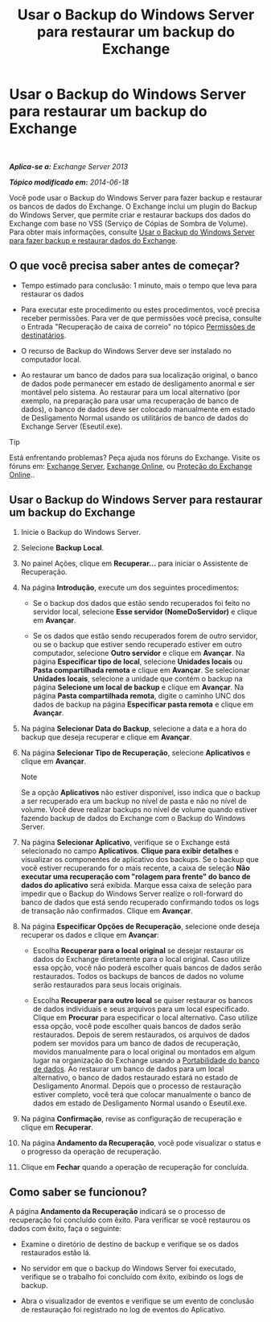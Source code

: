 ﻿---
title: 'Usar o Backup do Windows Server para restaurar um backup do Exchange'
TOCTitle: Usar o Backup do Windows Server para restaurar um backup do Exchange
ms:assetid: 2d0f31dc-eb32-451a-8852-591269026506
ms:mtpsurl: https://technet.microsoft.com/pt-br/library/Dd876864(v=EXCHG.150)
ms:contentKeyID: 50485252
ms.date: 05/22/2018
mtps_version: v=EXCHG.150
ms.translationtype: MT
---

# Usar o Backup do Windows Server para restaurar um backup do Exchange

 

_**Aplica-se a:** Exchange Server 2013_

_**Tópico modificado em:** 2014-06-18_

Você pode usar o Backup do Windows Server para fazer backup e restaurar os bancos de dados do Exchange. O Exchange inclui um plugin do Backup do Windows Server, que permite criar e restaurar backups dos dados do Exchange com base no VSS (Serviço de Cópias de Sombra de Volume). Para obter mais informações, consulte [Usar o Backup do Windows Server para fazer backup e restaurar dados do Exchange](using-windows-server-backup-to-back-up-and-restore-exchange-data-exchange-2013-help.md).

## O que você precisa saber antes de começar?

  - Tempo estimado para conclusão: 1 minuto, mais o tempo que leva para restaurar os dados

  - Para executar este procedimento ou estes procedimentos, você precisa receber permissões. Para ver de que permissões você precisa, consulte o Entrada "Recuperação de caixa de correio" no tópico [Permissões de destinatários](recipients-permissions-exchange-2013-help.md).

  - O recurso de Backup do Windows Server deve ser instalado no computador local.

  - Ao restaurar um banco de dados para sua localização original, o banco de dados pode permanecer em estado de desligamento anormal e ser montável pelo sistema. Ao restaurar para um local alternativo (por exemplo, na preparação para usar uma recuperação de banco de dados), o banco de dados deve ser colocado manualmente em estado de Desligamento Normal usando os utilitários de banco de dados do Exchange Server (Eseutil.exe).


> [!TIP]
> Está enfrentando problemas? Peça ajuda nos fóruns do Exchange. Visite os fóruns em: <A href="https://go.microsoft.com/fwlink/p/?linkid=60612">Exchange Server</A>, <A href="https://go.microsoft.com/fwlink/p/?linkid=267542">Exchange Online</A>, ou <A href="https://go.microsoft.com/fwlink/p/?linkid=285351">Proteção do Exchange Online</A>..



## Usar o Backup do Windows Server para restaurar um backup do Exchange

1.  Inicie o Backup do Windows Server.

2.  Selecione **Backup Local**.

3.  No painel Ações, clique em **Recuperar...** para iniciar o Assistente de Recuperação.

4.  Na página **Introdução**, execute um dos seguintes procedimentos:
    
      - Se o backup dos dados que estão sendo recuperados foi feito no servidor local, selecione **Esse servidor (NomeDoServidor)** e clique em **Avançar**.
    
      - Se os dados que estão sendo recuperados forem de outro servidor, ou se o backup que estiver sendo recuperado estiver em outro computador, selecione **Outro servidor** e clique em **Avançar**. Na página **Especificar tipo de local**, selecione **Unidades locais** ou **Pasta compartilhada remota** e clique em **Avançar**. Se selecionar **Unidades locais**, selecione a unidade que contém o backup na página **Selecione um local de backup** e clique em **Avançar**. Na página **Pasta compartilhada remota**, digite o caminho UNC dos dados de backup na página **Especificar pasta remota** e clique em **Avançar**.

5.  Na página **Selecionar Data do Backup**, selecione a data e a hora do backup que deseja recuperar e clique em **Avançar**.

6.  Na página **Selecionar Tipo de Recuperação**, selecione **Aplicativos** e clique em **Avançar**.
    

    > [!NOTE]
    > Se a opção <STRONG>Aplicativos</STRONG> não estiver disponível, isso indica que o backup a ser recuperado era um backup no nível de pasta e não no nível de volume. Você deve realizar backups no nível de volume quando estiver fazendo backup de dados do Exchange com o Backup do Windows Server.



7.  Na página **Selecionar Aplicativo**, verifique se o Exchange está selecionado no campo **Aplicativos**. **Clique para exibir detalhes** e visualizar os componentes de aplicativo dos backups. Se o backup que você estiver recuperando for o mais recente, a caixa de seleção **Não executar uma recuperação com "rolagem para frente" do banco de dados do aplicativo** será exibida. Marque essa caixa de seleção para impedir que o Backup do Windows Server realize o roll-forward do banco de dados que está sendo recuperado confirmando todos os logs de transação não confirmados. Clique em **Avançar**.

8.  Na página **Especificar Opções de Recuperação**, selecione onde deseja recuperar os dados e clique em **Avançar**:
    
      - Escolha **Recuperar para o local original** se desejar restaurar os dados do Exchange diretamente para o local original. Caso utilize essa opção, você não poderá escolher quais bancos de dados serão restaurados. Todos os backups de bancos de dados no volume serão restaurados para seus locais originais.
    
      - Escolha **Recuperar para outro local** se quiser restaurar os bancos de dados individuais e seus arquivos para um local especificado. Clique em **Procurar** para especificar o local alternativo. Caso utilize essa opção, você pode escolher quais bancos de dados serão restaurados. Depois de serem restaurados, os arquivos de dados podem ser movidos para um banco de dados de recuperação, movidos manualmente para o local original ou montados em algum lugar na organização do Exchange usando a [Portabilidade do banco de dados](database-portability-exchange-2013-help.md). Ao restaurar um banco de dados para um local alternativo, o banco de dados restaurado estará no estado de Desligamento Anormal. Depois que o processo de restauração estiver completo, você terá que colocar manualmente o banco de dados em estado de Desligamento Normal usando o Eseutil.exe.

9.  Na página **Confirmação**, revise as configuração de recuperação e clique em **Recuperar**.

10. Na página **Andamento da Recuperação**, você pode visualizar o status e o progresso da operação de recuperação.

11. Clique em **Fechar** quando a operação de recuperação for concluída.

## Como saber se funcionou?

A página **Andamento da Recuperação** indicará se o processo de recuperação foi concluído com êxito. Para verificar se você restaurou os dados com êxito, faça o seguinte:

  - Examine o diretório de destino de backup e verifique se os dados restaurados estão lá.

  - No servidor em que o backup do Windows Server foi executado, verifique se o trabalho foi concluído com êxito, exibindo os logs de backup.

  - Abra o visualizador de eventos e verifique se um evento de conclusão de restauração foi registrado no log de eventos do Aplicativo.

